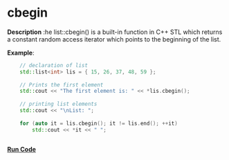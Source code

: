 # cbegin

**Description** :he list::cbegin() is a built-in function in C++ STL which returns a constant random access iterator which points to the beginning of the list. 

**Example**:
```cpp
    // declaration of list 
    std::list<int> lis = { 15, 26, 37, 48, 59 }; 
  
    // Prints the first element 
    std::cout << "The first element is: " << *lis.cbegin(); 
  
    // printing list elements 
    std::cout << "\nList: "; 
  
    for (auto it = lis.cbegin(); it != lis.end(); ++it) 
        std::cout << *it << " "; 
 
```
**[Run Code](https://rextester.com/NEDW55378)**